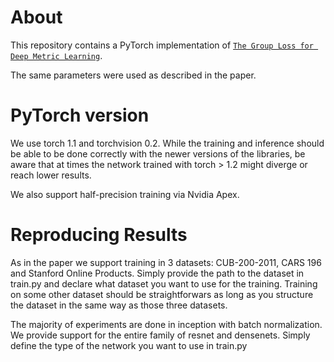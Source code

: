 
# About

This repository contains a PyTorch implementation of [`The Group Loss for Deep Metric Learning`](https://arxiv.org/abs/1912.00385).

The same parameters were used as described in the paper. 

# PyTorch version

We use torch 1.1 and torchvision 0.2. While the training and inference should be able to be done correctly with the newer versions of the libraries, be aware that at times the network trained with torch > 1.2 might diverge or reach lower results.

We also support half-precision training via Nvidia Apex. 

# Reproducing Results

As in the paper we support training in 3 datasets: CUB-200-2011, CARS 196 and Stanford Online Products. Simply provide the path to the dataset in train.py and declare what dataset you want to use for the training. Training on some other dataset should be straightforwars as long as you structure the dataset in the same way as those three datasets.

The majority of experiments are done in inception with batch normalization. We provide support for the entire family of resnet and densenets. Simply define the type of the network you want to use in train.py
